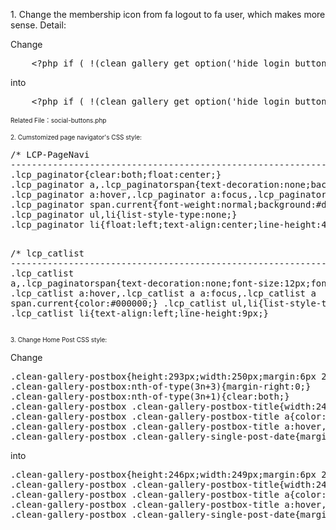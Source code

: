 <p>
	1. Change the membership icon from fa logout to fa user, which makes more sense. Detail:
</p>
<p>
	Change
</p>
<pre class="prettyprint lang-php">    &lt;?php if ( !(clean_gallery_get_option('hide_login_button')) ) { ?&gt;&lt;?php if (is_user_logged_in()) : ?&gt;&lt;a href="&lt;?php echo esc_url( wp_logout_url( get_permalink() ) ); ?&gt;" class="clean-gallery-social-icon-login" title="&lt;?php esc_attr_e( 'Logout', 'clean-gallery' ); ?&gt;" aria-label="&lt;?php esc_attr_e( 'Logout Button', 'clean-gallery' ); ?&gt;"&gt;&lt;i class="fa fa-sign-out" aria-hidden="true"&gt;&lt;/i&gt;&lt;/a&gt;&lt;?php else : ?&gt;&lt;a href="&lt;?php echo esc_url( wp_login_url( get_permalink() ) ); ?&gt;" class="clean-gallery-social-icon-login" title="&lt;?php esc_attr_e( 'Login / Register', 'clean-gallery' ); ?&gt;" aria-label="&lt;?php esc_attr_e( 'Login / Register Button', 'clean-gallery' ); ?&gt;"&gt;&lt;i class="fa fa-sign-in" aria-hidden="true"&gt;&lt;/i&gt;&lt;/a&gt;&lt;?php endif;?&gt;&lt;?php } ?&gt;</pre>
<p>
	into
</p>
<pre class="prettyprint lang-php">    &lt;?php if ( !(clean_gallery_get_option('hide_login_button')) ) { ?&gt;&lt;?php if (is_user_logged_in()) : ?&gt;&lt;a href="&lt;?php echo esc_url( wp_logout_url( get_permalink() ) ); ?&gt;" class="clean-gallery-social-icon-login" title="&lt;?php esc_attr_e( 'Logout', 'clean-gallery' ); ?&gt;" aria-label="&lt;?php esc_attr_e( 'Logout Button', 'clean-gallery' ); ?&gt;"&gt;&lt;i class="fa fa-user" aria-hidden="true"&gt;&lt;/i&gt;&lt;/a&gt;&lt;?php else : ?&gt;&lt;a href="&lt;?php echo esc_url( wp_login_url( get_permalink() ) ); ?&gt;" class="clean-gallery-social-icon-login" title="&lt;?php esc_attr_e( 'Login / Register', 'clean-gallery' ); ?&gt;" aria-label="&lt;?php esc_attr_e( 'Login / Register Button', 'clean-gallery' ); ?&gt;"&gt;&lt;i class="fa fa-user" aria-hidden="true"&gt;&lt;/i&gt;&lt;/a&gt;&lt;?php endif;?&gt;&lt;?php } ?&gt;</pre>
<p>
	<span style="font-size:10px;">Related File：</span><span style="font-size:10px;">social-buttons.php</span> 
</p>
<p>
	<span style="font-size:10px;">2. Cumstomized page navigator's CSS style:</span>
</p>
<p>
<pre class="prettyprint lang-css">/* LCP-PageNavi
-------------------------------------------------------------- */
.lcp_paginator{clear:both;float:center;}
.lcp_paginator a,.lcp_paginatorspan{text-decoration:none;background:#eeeeee !important;border:1px solid #dddddd !important;padding:6px;margin:2px;display:inline-block;color:#444444 !important;line-height:1;border-radius:2px;}
.lcp_paginator a:hover,.lcp_paginator a:focus,.lcp_paginator span.current{background:#dddddd !important;border:1px solid #cccccc !important;color:#000000 !important;}
.lcp_paginator span.current{font-weight:normal;background:#dddddd !important;border:1px solid #cccccc !important;color:#000000 !important;}
.lcp_paginator ul,li{list-style-type:none;}
.lcp_paginator li{float:left;text-align:center;line-height:49px}

/* lcp_catlist
-------------------------------------------------------------- */
.lcp_catlist a,.lcp_paginatorspan{text-decoration:none;font-size:12px;font-family:arial;}
.lcp_catlist a:hover,.lcp_catlist a a:focus,.lcp_catlist a span.current{color:#000000;}
.lcp_catlist ul,li{list-style-type:none;}
.lcp_catlist li{text-align:left;line-height:9px;}</pre>
</p>

<p>
	<span style="font-size:10px;">3. Change Home Post CSS style:</span>
</p>
<p>
	Change
</p>
<p>
<pre class="prettyprint lang-css">.clean-gallery-postbox{height:293px;width:250px;margin:6px 25px 19px 3px;padding:0;border:0px solid #dddddd;overflow:hidden;position:relative;float:left;background-color:#ffffff;border-radius:10px;box-shadow:7px 6px 1px #002851;}
.clean-gallery-postbox:nth-of-type(3n+3){margin-right:0;}
.clean-gallery-postbox:nth-of-type(3n+1){clear:both;}
.clean-gallery-postbox .clean-gallery-postbox-title{width:248px;height:43px;color:#222222;font:normal bold 14px Domine,Arial,Helvetica,sans-serif;line-height:1.4;-webkit-transition-duration:2.5s ease-out;-moz-transition-duration:2.5s ease-out;-o-transition-duration:2.5s ease-out;transition-duration:2.5s ease-out;position:absolute;bottom:0;margin:0;padding:5px 5px 0;text-align:center;overflow:hidden;}
.clean-gallery-postbox .clean-gallery-postbox-title a{color:#222222;text-align:center;-webkit-transition:color .3s;-moz-transition:color .3s;-o-transition:color .3s;transition:color .3s;}
.clean-gallery-postbox .clean-gallery-postbox-title a:hover,.clean-gallery-postbox .clean-gallery-postbox-title a:focus{color:#888888;text-decoration:none;}
.clean-gallery-postbox .clean-gallery-single-post-date{margin-right:0;}</pre>
into
</p>
<p>
<pre class="prettyprint lang-css">.clean-gallery-postbox{height:246px;width:249px;margin:6px 25px 19px 3px;padding:0;border:0px solid #dddddd;overflow:hidden;position:relative;float:left;background-color:#ffffff;border-radius:10px;box-shadow:7px 6px 1px #002851;}
.clean-gallery-postbox .clean-gallery-postbox-title{width:249px;height:44px;color:#222222;font:normal bold 14px Domine,Arial,Helvetica,sans-serif;line-height:1.4;-webkit-transition-duration:2.5s ease-out;-moz-transition-duration:2.5s ease-out;-o-transition-duration:2.5s ease-out;transition-duration:2.5s ease-out;position:absolutes;bottom:0;margin:0;padding:5px 5px 0 5px;text-align:center;overflow:hidden;background-color:#fbfbfb}
.clean-gallery-postbox .clean-gallery-postbox-title a{color:#222222;text-align:center;-webkit-transition:color .3s;-moz-transition:color .3s;-o-transition:color .3s;transition:color .3s;}
.clean-gallery-postbox .clean-gallery-postbox-title a:hover,.clean-gallery-postbox .clean-gallery-postbox-title a:focus{color:#888888;text-decoration:none;}
.clean-gallery-postbox .clean-gallery-single-post-date{margin-right:0;}</pre>
</p>
